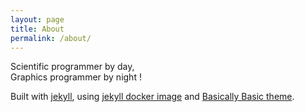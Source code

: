 ```yaml
---
layout: page
title: About
permalink: /about/
---
```


Scientific programmer by day,  
Graphics programmer by night !

Built with [jekyll](https://jekyllrb.com/), using [jekyll docker image](https://hub.docker.com/r/jekyll/jekyll/) and [Basically Basic theme](https://github.com/mmistakes/jekyll-theme-basically-basic).